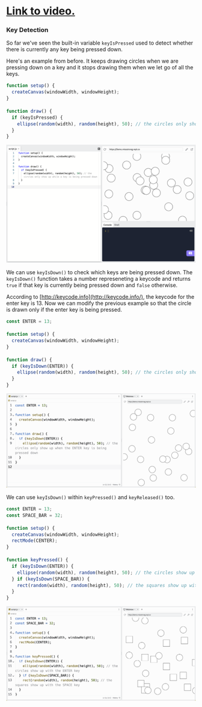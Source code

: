 # [Link to video.]()

### Key Detection

So far we've seen the built-in variable `keyIsPressed` used to detect whether there is currently any key being pressed down. 

Here's an example from before. It keeps drawing circles when we are pressing down on a key and it stops drawing them when we let go of all the keys.

```js
function setup() {
  createCanvas(windowWidth, windowHeight);
}

function draw() {
  if (keyIsPressed) { 
    ellipse(random(width), random(height), 50); // the circles only show up while a key is being pressed down
  }
}
```

![](../../Images/Conditional_2.png)

We can use `keyIsDown()` to check which keys are being pressed down. The `keyIsDown()` function takes a number represeneting a keycode and returns `true` if that key is currently being pressed down and `false` otherwise. 

According to [http://keycode.info](http://keycode.info/), the keycode for the enter key is 13. Now we can modify the previous example so that the circle is drawn only if the enter key is being pressed.

```js
const ENTER = 13;

function setup() {
  createCanvas(windowWidth, windowHeight);
}

function draw() {
  if (keyIsDown(ENTER)) { 
    ellipse(random(width), random(height), 50); // the circles only show up when the ENTER key is being pressed down
  }
}
```

![](../../Images/Key_Is_Down__1.png)

We can use `keyIsDown()` within `keyPressed()` and `keyReleased()` too.

```js
const ENTER = 13;
const SPACE_BAR = 32;

function setup() {
  createCanvas(windowWidth, windowHeight);
  rectMode(CENTER);
}

function keyPressed() {
  if (keyIsDown(ENTER)) {
    ellipse(random(width), random(height), 50); // the circles show up with the ENTER key
  } if (keyIsDown(SPACE_BAR)) {
    rect(random(width), random(height), 50); // the squares show up with the SPACE key
  }
}
```

![](../../Images/Key_Is_Down__2.png)
